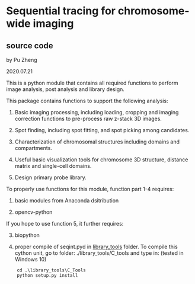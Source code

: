 # Sequential tracing for chromosome-wide imaging

## source code

by Pu Zheng

2020.07.21

This is a python module that contains all required functions to perform image analysis, post analysis and library design. 

This package contains functions to support the following analysis:

1. Basic imaging processing, including loading, cropping and imaging correction functions to pre-process raw z-stack 3D images. 

2. Spot finding, including spot fitting, and spot picking among candidates. 

3. Characterization of chromosomal structures including domains and compartments. 

4. Useful basic visualization tools for chromosome 3D structure, distance matrix and single-cell domains. 

5. Design primary probe library. 

To properly use functions for this module, function part 1-4 requires:

1. basic modules from Anaconda dsitribution

2. opencv-python

If you hope to use function 5, it further requires:

3. biopython

4. proper compile of seqint.pyd in [library_tools](https://github.com/ZhuangLab/Chromatin_Analysis_2020_cell/tree/master/sequential_tracing/source/library_tools) folder. To compile this cython unit, go to folder: ./library_tools/C_tools and type in: (tested in Windows 10)

```console
    cd .\library_tools\C_Tools
    python setup.py install
```
